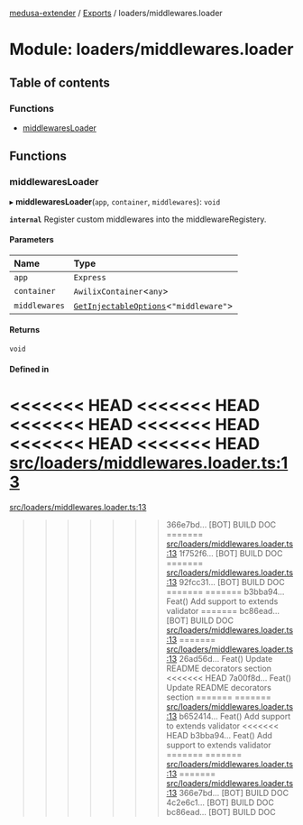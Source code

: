 [medusa-extender](../README.md) / [Exports](../modules.md) / loaders/middlewares.loader

# Module: loaders/middlewares.loader

## Table of contents

### Functions

- [middlewaresLoader](loaders_middlewares_loader.md#middlewaresloader)

## Functions

### middlewaresLoader

▸ **middlewaresLoader**(`app`, `container`, `middlewares`): `void`

**`internal`**
Register custom middlewares into the middlewareRegistery.

#### Parameters

| Name | Type |
| :------ | :------ |
| `app` | `Express` |
| `container` | `AwilixContainer`<`any`\> |
| `middlewares` | [`GetInjectableOptions`](types.md#getinjectableoptions)<``"middleware"``\> |

#### Returns

`void`

#### Defined in

<<<<<<< HEAD
<<<<<<< HEAD
<<<<<<< HEAD
<<<<<<< HEAD
<<<<<<< HEAD
<<<<<<< HEAD
[src/loaders/middlewares.loader.ts:13](https://github.com/adrien2p/medusa-extender/blob/89f7223/src/loaders/middlewares.loader.ts#L13)
=======
[src/loaders/middlewares.loader.ts:13](https://github.com/adrien2p/medusa-extender/blob/23cd201/src/loaders/middlewares.loader.ts#L13)
>>>>>>> 366e7bd... [BOT] BUILD DOC
=======
[src/loaders/middlewares.loader.ts:13](https://github.com/adrien2p/medusa-extender/blob/0490090/src/loaders/middlewares.loader.ts#L13)
>>>>>>> 1f752f6... [BOT] BUILD DOC
=======
[src/loaders/middlewares.loader.ts:13](https://github.com/adrien2p/medusa-extender/blob/7e89c01/src/loaders/middlewares.loader.ts#L13)
>>>>>>> 92fcc31... [BOT] BUILD DOC
=======
=======
>>>>>>> b3bba94... Feat() Add support to extends validator
=======
>>>>>>> bc86ead... [BOT] BUILD DOC
[src/loaders/middlewares.loader.ts:13](https://github.com/adrien2p/medusa-extender/blob/7e89c01/src/loaders/middlewares.loader.ts#L13)
=======
[src/loaders/middlewares.loader.ts:13](https://github.com/adrien2p/medusa-extender/blob/89f7223/src/loaders/middlewares.loader.ts#L13)
>>>>>>> 26ad56d... Feat() Update README decorators section
<<<<<<< HEAD
>>>>>>> 7a00f8d... Feat() Update README decorators section
=======
=======
[src/loaders/middlewares.loader.ts:13](https://github.com/adrien2p/medusa-extender/blob/834fee1/src/loaders/middlewares.loader.ts#L13)
>>>>>>> b652414... Feat() Add support to extends validator
<<<<<<< HEAD
>>>>>>> b3bba94... Feat() Add support to extends validator
=======
=======
[src/loaders/middlewares.loader.ts:13](https://github.com/adrien2p/medusa-extender/blob/834fee1/src/loaders/middlewares.loader.ts#L13)
=======
[src/loaders/middlewares.loader.ts:13](https://github.com/adrien2p/medusa-extender/blob/23cd201/src/loaders/middlewares.loader.ts#L13)
>>>>>>> 366e7bd... [BOT] BUILD DOC
>>>>>>> 4c2e6c1... [BOT] BUILD DOC
>>>>>>> bc86ead... [BOT] BUILD DOC

